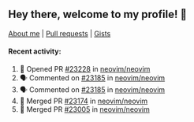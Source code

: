 ## Hey there, welcome to my profile! 👋

[About me](https://seandewar.github.io/)
 | [Pull requests](https://github.com/search?p=1&q=author%3Aseandewar+is%3Apr)
 | [Gists](https://gist.github.com/seandewar)

#### Recent activity:

<!--START_SECTION:activity-->
1. 💪 Opened PR [#23228](https://github.com/neovim/neovim/pull/23228) in [neovim/neovim](https://github.com/neovim/neovim)
2. 🗣 Commented on [#23185](https://github.com/neovim/neovim/issues/23185) in [neovim/neovim](https://github.com/neovim/neovim)
3. 🗣 Commented on [#23185](https://github.com/neovim/neovim/issues/23185) in [neovim/neovim](https://github.com/neovim/neovim)
4. 🎉 Merged PR [#23174](https://github.com/neovim/neovim/pull/23174) in [neovim/neovim](https://github.com/neovim/neovim)
5. 🎉 Merged PR [#23005](https://github.com/neovim/neovim/pull/23005) in [neovim/neovim](https://github.com/neovim/neovim)
<!--END_SECTION:activity-->
